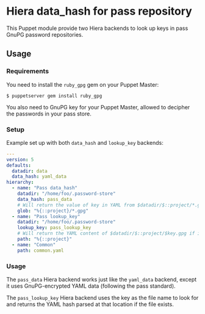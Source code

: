 Hiera data_hash for pass repository
===================================

This Puppet module provide two Hiera backends to look up keys in
pass GnuPG password repositories.


## Usage

### Requirements

You need to install the `ruby_gpg` gem on your Puppet Master:

```shell
$ puppetserver gem install ruby_gpg
```

You also need to GnuPG key for your Puppet Master, allowed to decipher the
passwords in your pass store.


### Setup


Example set up with both `data_hash` and `lookup_key` backends:


```yaml
---
version: 5
defaults:
  datadir: data
  data_hash: yaml_data
hierarchy:
  - name: "Pass data_hash"
    datadir: "/home/foo/.password-store"
    data_hash: pass_data
    # Will return the value of key in YAML from $datadir/$::project/*.gpg
    glob: "%{::project}/*.gpg"
  - name: "Pass lookup_key"
    datadir: "/home/foo/.password-store"
    lookup_key: pass_lookup_key
    # Will return the YAML content of $datadir/$::project/$key.gpg if it exists
    path: "%{::project}"
  - name: "Common"
    path: common.yaml
```

### Usage

The `pass_data` Hiera backend works just like the `yaml_data` backend, except
it uses GnuPG-encrypted YAML data (following the pass standard).

The `pass_lookup_key` Hiera backend uses the key as the file name to look for
and returns the YAML hash parsed at that location if the file exists.


